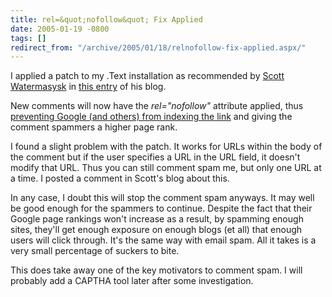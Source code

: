 ```yaml
---
title: rel=&quot;nofollow&quot; Fix Applied
date: 2005-01-19 -0800
tags: []
redirect_from: "/archive/2005/01/18/relnofollow-fix-applied.aspx/"
---
```


I applied a patch to my .Text installation as recommended by [Scott
Watermasysk](http://scottwater.com/blog/) in [this
entry](http://scottwater.com/blog/archive/2005/01/19/rel_nofollow_quickchange)
of his blog.

New comments will now have the *rel="nofollow"* attribute applied, thus
[preventing Google (and others) from indexing the
link](http://www.google.com/googleblog/2005/01/preventing-comment-spam.html)
and giving the comment spammers a higher page rank.

I found a slight problem with the patch. It works for URLs within the
body of the comment but if the user specifies a URL in the URL field, it
doesn't modify that URL. Thus you can still comment spam me, but only
one URL at a time. I posted a comment in Scott's blog about this.

In any case, I doubt this will stop the comment spam anyways. It may
well be good enough for the spammers to continue. Despite the fact that
their Google page rankings won't increase as a result, by spamming
enough sites, they'll get enough exposure on enough blogs (et all) that
enough users will click through. It's the same way with email spam. All
it takes is a very small percentage of suckers to bite.

This does take away one of the key motivators to comment spam. I will
probably add a CAPTHA tool later after some investigation.

